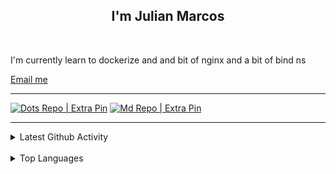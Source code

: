 <h2 align="center">I'm Julian Marcos</h2>
<br>
<p>I'm currently learn to dockerize and and bit of nginx and a bit of bind ns</p>
<a href="mailto:julian08@cock.li">Email me</a>

<hr>

<a href="https://nxnt.link/dot"><img align="rigth" alt="Dots Repo | Extra Pin" src="https://github-readme-stats.vercel.app/api/pin/?username=Juliaria08&repo=dot"/></a>
<a href="https://nxnt.link/md"><img align="rigth" alt="Md Repo | Extra Pin" src="https://github-readme-stats.vercel.app/api/pin/?username=Juliaria08&repo=md"/></a>

<hr>
<details>
<summary>Latest Github Activity</summary>

<img align="left" alt="Juliaria08's Github stats" src="https://github-readme-stats.vercel.app/api?username=Juliaria08&show_icons=true&theme=dracula"/>
</details>

<br />

<details>
<summary>Top Languages</summary>

<img align="left" alt="Juliaria08's Github top langs" src="https://github-readme-stats.vercel.app/api/top-langs/?username=Juliaria08&layout=compact"/>
</details>
